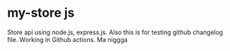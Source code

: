 # my-store js
Store api using node.js, express.js.
Also this is for testing github changelog file.
Working in Github actions.
Ma niggga
